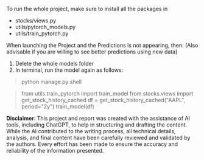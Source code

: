 To run the whole project, make sure to install all the packages in 
- stocks/views.py
- utils/pytorch_models.py
- utils/train_pytorch.py

When launching the Project and the Predictions is not appearing, then:
(Also advisable if you are willing to see better predictions using new data)

1. Delete the whole models folder
2. In terminal, run the model again as follows:

> python manage.py shell

> from utils.train_pytorch import train_model
> from stocks.views import get_stock_history_cached
> df = get_stock_history_cached("AAPL", period="2y")
> train_model(df)

**Disclaimer**: This project and report was created with the assistance of AI tools, including ChatGPT, to help in structuring and drafting the content. While the AI contributed to the writing process, all technical details, analysis, and final content have been carefully reviewed and validated by the authors. Every effort has been made to ensure the accuracy and reliability of the information presented. 
